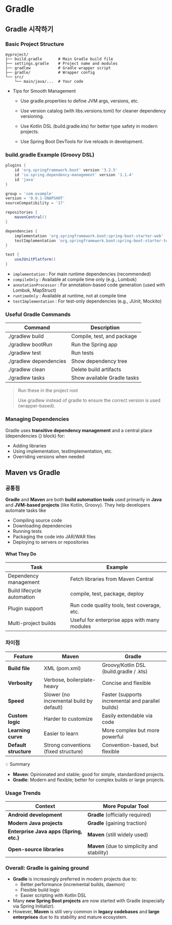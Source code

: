 # Gradle



## Gradle 시작하기



### Basic Project Structure

```
myproject/
├── build.gradle       # Main Gradle build file
├── settings.gradle    # Project name and modules
├── gradlew            # Gradle wrapper script
├── gradle/            # Wrapper config
└── src/
    └── main/java/...  # Your code
```

- Tips for Smooth Management

  - Use gradle.properties to define JVM args, versions, etc.

  - Use version catalog (with libs.versions.toml) for cleaner dependency versioning.

  - Use Kotlin DSL (build.gradle.kts) for better type safety in modern projects.

  - Use Spring Boot DevTools for live reloads in development.



### build.gradle Example (Groovy DSL)

```groovy
plugins {
    id 'org.springframework.boot' version '3.2.5'
    id 'io.spring.dependency-management' version '1.1.4'
    id 'java'
}

group = 'com.example'
version = '0.0.1-SNAPSHOT'
sourceCompatibility = '17'

repositories {
    mavenCentral()
}

dependencies {
    implementation 'org.springframework.boot:spring-boot-starter-web'
    testImplementation 'org.springframework.boot:spring-boot-starter-test'
}

test {
    useJUnitPlatform()
}
```

- `implementation` : For main runtime dependencies (recommended)                  
- `compileOnly` : Available at compile time only (e.g., Lombok)                
- `annotationProcessor` : For annotation-based code generation (used with Lombok, MapStruct) 
- `runtimeOnly` : Available at runtime, not at compile time                    
- `testImplementation` : For test-only dependencies (e.g., JUnit, Mockito)            



### Useful Gradle Commands

| **Command**            | **Description**             |
| ---------------------- | --------------------------- |
| ./gradlew build        | Compile, test, and package  |
| ./gradlew bootRun      | Run the Spring app          |
| ./gradlew test         | Run tests                   |
| ./gradlew dependencies | Show dependency tree        |
| ./gradlew clean        | Delete build artifacts      |
| ./gradlew tasks        | Show available Gradle tasks |

> Run these in the project root
>
> Use gradlew instead of gradle to ensure the correct version is used (wrapper-based).



### Managing Dependencies

Gradle uses **transitive dependency management** and a central place (dependencies {} block) for:

- Adding libraries
- Using implementation, testImplementation, etc.
- Overriding versions when needed





## Maven vs Gradle



### 공통점

**Gradle** and **Maven** are both **build automation tools** used primarily in **Java** and **JVM-based projects** (like Kotlin, Groovy). They help developers automate tasks like

- Compiling source code
- Downloading dependencies
- Running tests
- Packaging the code into JAR/WAR files
- Deploying to servers or repositories

#### What They Do

| **Task**                   | **Example**                                  |
| -------------------------- | -------------------------------------------- |
| Dependency management      | Fetch libraries from Maven Central           |
| Build lifecycle automation | compile, test, package, deploy               |
| Plugin support             | Run code quality tools, test coverage, etc.  |
| Multi-project builds       | Useful for enterprise apps with many modules |



### 차이점

| **Feature**           | **Maven**                                | **Gradle**                                        |
| --------------------- | ---------------------------------------- | ------------------------------------------------- |
| **Build file**        | XML (pom.xml)                            | Groovy/Kotlin DSL (build.gradle / .kts)           |
| **Verbosity**         | Verbose, boilerplate-heavy               | Concise and flexible                              |
| **Speed**             | Slower (no incremental build by default) | Faster (supports incremental and parallel builds) |
| **Custom logic**      | Harder to customize                      | Easily extendable via code                        |
| **Learning curve**    | Easier to learn                          | More complex but more powerful                    |
| **Default structure** | Strong conventions (fixed structure)     | Convention-based, but flexible                    |

:bulb: Summary

- **Maven**: Opinionated and stable; good for simple, standardized projects.
- **Gradle**: Modern and flexible; better for complex builds or large projects.



### **Usage Trends**

| **Context**                             | **More Popular Tool**                       |
| --------------------------------------- | ------------------------------------------- |
| **Android development**                 | **Gradle** (officially required)            |
| **Modern Java projects**                | **Gradle** (gaining traction)               |
| **Enterprise Java apps (Spring, etc.)** | **Maven** (still widely used)               |
| **Open-source libraries**               | **Maven** (due to simplicity and stability) |



### Overall: Gradle is gaining ground

- **Gradle** is increasingly preferred in modern projects due to:
  - Better performance (incremental builds, daemon)
  - Flexible build logic
  - Easier scripting with Kotlin DSL
- Many **new Spring Boot projects** are now started with Gradle (especially via Spring Initializr).
- However, **Maven** is still very common in **legacy codebases** and **large enterprises** due to its stability and mature ecosystem.



